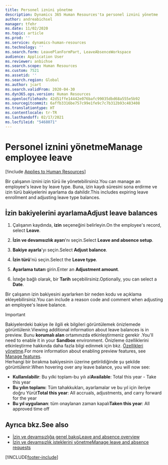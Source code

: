 ```yaml
---
title: Personel iznini yönetme
description: Dynamics 365 Human Resources'ta personel iznini yönetme
author: andreabichsel
manager: tfehr
ms.date: 11/02/2020
ms.topic: article
ms.prod: ''
ms.service: dynamics-human-resources
ms.technology: ''
ms.search.form: LeavePlanFormPart, LeaveAbsenceWorkspace
audience: Application User
ms.reviewer: anbichse
ms.search.scope: Human Resources
ms.custom: 7521
ms.assetid: ''
ms.search.region: Global
ms.author: jcart
ms.search.validFrom: 2020-04-30
ms.dyn365.ops.version: Human Resources
ms.openlocfilehash: 42d51ffe14442e076bafc99035dbd68a555e5b92
ms.sourcegitcommit: 6affb3316be757c99e1fe9c7c7b312b93c483408
ms.translationtype: HT
ms.contentlocale: tr-TR
ms.lasthandoff: 02/17/2021
ms.locfileid: "5468071"
---
```

# <a name="manage-employee-leave"></a><span data-ttu-id="63dc3-103">Personel iznini yönetme</span><span class="sxs-lookup"><span data-stu-id="63dc3-103">Manage employee leave</span></span>

[!include [Applies to Human Resources](../includes/applies-to-hr.md)]

<span data-ttu-id="63dc3-104">Bir çalışanın iznini izin türü ile yönetebilirsiniz.</span><span class="sxs-lookup"><span data-stu-id="63dc3-104">You can manage an employee's leave by leave type.</span></span> <span data-ttu-id="63dc3-105">Buna, izin kaydı süresini sona erdirme ve izin türü bakiyelerini ayarlama da dahildir.</span><span class="sxs-lookup"><span data-stu-id="63dc3-105">This includes expiring leave enrollment and adjusting leave type balances.</span></span> 

## <a name="adjust-leave-balances"></a><span data-ttu-id="63dc3-106">İzin bakiyelerini ayarlama</span><span class="sxs-lookup"><span data-stu-id="63dc3-106">Adjust leave balances</span></span>

1. <span data-ttu-id="63dc3-107">Çalışanın kaydında, **izin** seçeneğini belirleyin.</span><span class="sxs-lookup"><span data-stu-id="63dc3-107">On the employee's record, select **Leave**.</span></span>

2. <span data-ttu-id="63dc3-108">**İzin ve devamsızlık ayarı**'nı seçin.</span><span class="sxs-lookup"><span data-stu-id="63dc3-108">Select **Leave and absence setup**.</span></span>

3. <span data-ttu-id="63dc3-109">**Bakiye ayarla**'yı seçin.</span><span class="sxs-lookup"><span data-stu-id="63dc3-109">Select **Adjust balance**.</span></span>

4. <span data-ttu-id="63dc3-110">**İzin türü**'nü seçin.</span><span class="sxs-lookup"><span data-stu-id="63dc3-110">Select the **Leave type**.</span></span>

5. <span data-ttu-id="63dc3-111">**Ayarlama tutarı** girin.</span><span class="sxs-lookup"><span data-stu-id="63dc3-111">Enter an **Adjustment amount**.</span></span> 

6. <span data-ttu-id="63dc3-112">İsteğe bağlı olarak, bir **Tarih** seçebilirsiniz.</span><span class="sxs-lookup"><span data-stu-id="63dc3-112">Optionally, you can select a **Date**.</span></span> 

<span data-ttu-id="63dc3-113">Bir çalışanın izin bakiyesini ayarlarken bir neden kodu ve açıklama ekleyebilirsiniz.</span><span class="sxs-lookup"><span data-stu-id="63dc3-113">You can include a reason code and comment when adjusting an employee's leave balance.</span></span> 

>[!IMPORTANT]
><span data-ttu-id="63dc3-114">Bakiyelerdeki bakiye ile ilgili ek bilgileri görüntülemek önizlemede görüntülenir.</span><span class="sxs-lookup"><span data-stu-id="63dc3-114">Viewing additional information about leave balances is in preview.</span></span> <span data-ttu-id="63dc3-115">Bunu **korumalı alan** ortamınızda etkinleştirmeniz gerekir .</span><span class="sxs-lookup"><span data-stu-id="63dc3-115">You'll need to enable it in your **Sandbox** environment.</span></span> <span data-ttu-id="63dc3-116">Önizleme özelliklerini etkinleştirme hakkında daha fazla bilgi edinmek için bkz. [Özellikleri yönetme](hr-admin-manage-features.md).</span><span class="sxs-lookup"><span data-stu-id="63dc3-116">For more information about enabling preview features, see [Manage features](hr-admin-manage-features.md).</span></span><br>
><span data-ttu-id="63dc3-117">Herhangi bir bırakma bakiyesinin üzerine getirildiğinde şu şekilde görüntülenir:</span><span class="sxs-lookup"><span data-stu-id="63dc3-117">When hovering over any leave balance, you will now see:</span></span><br>
>- <span data-ttu-id="63dc3-118">**Kullanılabilir**: Bu yılki toplam-bu yılı al</span><span class="sxs-lookup"><span data-stu-id="63dc3-118">**Available**: Total this year - Take this year</span></span>
>- <span data-ttu-id="63dc3-119">**Bu yılın toplamı**: Tüm tahakkukları, ayarlamalar ve bu yıl için ileriye doğru Yürüt</span><span class="sxs-lookup"><span data-stu-id="63dc3-119">**Total this year**: All accruals, adjustments, and carry forward for the year</span></span>
>- <span data-ttu-id="63dc3-120">**Bu yıl uygulanan**: tüm onaylanan zaman kapalı</span><span class="sxs-lookup"><span data-stu-id="63dc3-120">**Taken this year**: All approved time off</span></span>

## <a name="see-also"></a><span data-ttu-id="63dc3-121">Ayrıca bkz.</span><span class="sxs-lookup"><span data-stu-id="63dc3-121">See also</span></span>

- [<span data-ttu-id="63dc3-122">İzin ve devamsızlığa genel bakış</span><span class="sxs-lookup"><span data-stu-id="63dc3-122">Leave and absence overview</span></span>](hr-leave-and-absence-overview.md)
- [<span data-ttu-id="63dc3-123">İzin ve devamsızlık isteklerini yönetme</span><span class="sxs-lookup"><span data-stu-id="63dc3-123">Manage leave and absence requests</span></span>](hr-employee-self-service-manage-requests.md)


[!INCLUDE[footer-include](../includes/footer-banner.md)]